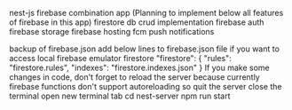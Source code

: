 nest-js firebase combination app (Planning to implement below all features of firebase in this app)
firestore db
crud implementation
firebase auth
firebase storage
firebase hosting
fcm
push notifications

backup of firebase.json
add below lines to firebase.json file if you want to access local firebase emulator firestore
"firestore": {
"rules": "firestore.rules",
"indexes": "firestore.indexes.json"
}
If you make some changes in code, don't forget to reload the server because currently firebase functions don't support autoreloading
so
quit the server
close the terminal
open new terminal tab
cd nest-server
npm run start
